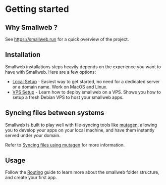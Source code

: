 # Getting started

## Why Smallweb ?

See <https://smallweb.run> for a quick overview of the project.

## Installation

Smallweb installations steps heavily depends on the experience you want to have with Smallweb. Here are a few options:

- [Local Setup](./hosting/local/index.md) - Easiest way to get started, no need for a dedicated server or a domain name. Work on MacOS and Linux.
- [VPS Setup](./hosting/vps.md) - Learn how to deploy smallweb on a VPS. Shows you how to setup a fresh Debian VPS to host your smallweb apps.

## Syncing files between systems

Smallweb is built to play well with file-syncing tools like [mutagen](https://mutagen.io), allowing you to develop your apps on your local machine, and have them instantly served under your domain.

Refer to [Syncing files using mutagen](./guides/file-sync.md) for more information.

## Usage

Follow the [Routing](./guides/routing.md) guide to learn more about the smallweb folder structure, and create your first app.
